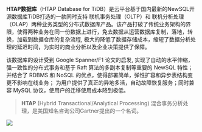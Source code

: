 
**HTAP数据库**（HTAP Database for TiDB）是云平台基于国内最新的NewSQL开源数据库TiDB打造的一款同时支持 联机事务处理（OLTP）和 联机分析处理（OLAP）两种业务类型的分布式数据库产品。该产品打破了传统业务架构的界限，使得两种业务在同一份数据上进行，免去数据从运营数据库复制，落地，转换，加载到数据仓库的复杂流程, 极大的降低了数据存储成本，缩短了数据分析处理的延迟时间，为实时的商业分析以及企业决策提供了保障。

该数据库的设计受到 Google Spanner/F1 论文的启发, 实现了自动的水平伸缩，强一致性的分布式事务和基于 Raft 算法的多副本复制等重要的 NewSQL 特性； 并结合了 RDBMS 和 NoSQL 的优点，使得部署简单，弹性扩容和异步表结构变更不影响在线业务； 为用户提供了真正的异地多活，自动故障恢复服务；同时兼容 MySQL 协议，使用户的迁移使用成本降到极低。



> **HTAP** (Hybrid Transactional/Analytical Processing) 混合事务分析处理，是美国知名咨询公司Gartner提出的一个名词。

![](http://imgcache.tce.fsphere.cn/static/mc.qcloudimg.com/static/img/c5fd383a013002f299e2b1c65ccd0810/image.png)





